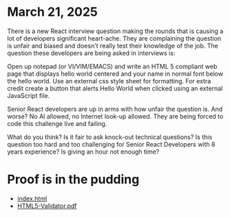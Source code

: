 # March 21, 2025

There is a new React interview question making the rounds that is causing a lot of developers significant heart-ache. They are complaining the question is unfair and biased and doesn't really test their knowledge of the job. The question these developers are being asked in interviews is: 

Open up notepad (or VI/VIM/EMACS) and write an HTML 5 compliant web page that displays hello world centered and your name in normal font below the hello world. Use an external css style sheet for formatting. For extra credit create a button that alerts Hello World when clicked using an external JavaScript file. 

Senior React developers are up in arms with how unfair the question is. And worse? No AI allowed, no Internet look-up allowed. They are being forced to code this challenge live and failing. 

What do you think? Is it fair to ask knock-out technical questions? Is this question too hard and too challenging for Senior React Developers with 8 years experience? Is giving an hour not enough time?

# Proof is in the pudding

- [index.html](./index.html)
- [HTML5-Validator.pdf](./HTML5-Validator.pdf)
